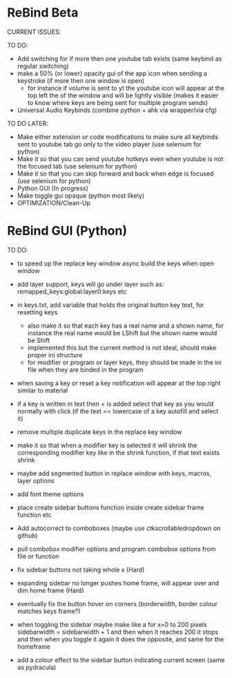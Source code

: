 # ReBind Beta

CURRENT ISSUES:

TO DO:
- Add switching for if more then one youtube tab exists (same keybind as regular switching)
- make a 50% (or lower) opacity gui of the app icon when sending a keystroke (if more then one window is open) 
  - for instance if volume is sent to yt the youtube icon will appear at the top left the of the window and will be lightly visible (makes it easier to know where keys are being sent for multiple program sends)
- Universal Audio Keybinds (combine python + ahk via wrapper/via cfg)

TO DO LATER:
- Make either extension or code modifications to make sure all keybinds sent to youtube tab go only to the video player (use selenium for python)
- Make it so that you can send youtube hotkeys even when youtube is not the focused tab (use selenium for python)
- Make it so that you can skip forward and back when edge is focused (use selenium for python)
- Python GUI (In progress)
- Make toggle gui opaque (python most likely)
- OPTIMIZATION/Clean-Up

# ReBind GUI (Python)
TO DO:
- to speed up the replace key window async build the keys when open window
- add layer support, keys will go under layer such as: remapped_keys:global:layer0:keys etc


- in keys.txt, add variable that holds the original button key text, for resetting keys
  - also make it so that each key has a real name and a shown name, for instance the real name would be LShift but the shown name would be Shift
  - implemented this but the current method is not ideal, should make proper ini structure
  - for modifier or program or layer keys, they should be made in the ini file when they are binded in the program


- when saving a key or reset a key notification will appear at the top right similar to material
- if a key is written in text then + is added select that key as you would normally with click (if the text == lowercase of a key autofill and select it)
- remove multiple duplicate keys in the replace key window
- make it so that when a modifier key is selected it will shrink the corresponding modifier key like in the shrink function, if that text exists shrink
- maybe add segmented button in replace window with keys, macros, layer options

- add font theme options
- place create sidebar buttons function inside create sidebar frame function etc
- Add autocorrect to comboboxes (maybe use ctkscrollabledropdown on github)
- pull combobox modifier options and program combobox options from file or function
- fix sidebar buttons not taking whole x (Hard)
- expanding sidebar no longer pushes home frame, will appear over and dim home frame (Hard)
- eventually fix the button hover on corners (borderwidth, border colour matches keys frame?)
- when toggling the sidebar maybe make like a for x=0 to 200 pixels sidebarwidth = sidebarwidth + 1 and then when it reaches 200 it stops and then when you toggle it again it does the opposite, and same for the homeframe
- add a colour effect to the sidebar button indicating current screen (same as pydracula)